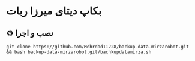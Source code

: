# بکاپ دیتای میرزا ربات #

## ⚙️ نصب و اجرا

```
git clone https://github.com/Mehrdad11228/backup-data-mirzarobot.git && bash backup-data-mirzarobot.git/bachkupdatamirza.sh
